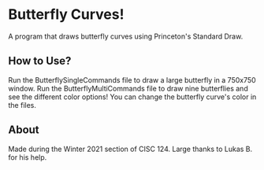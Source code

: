 # Butterfly Curves!
A program that draws butterfly curves using Princeton's Standard Draw.

## How to Use?
Run the ButterflySingleCommands file to draw a large butterfly in a 750x750 window.
Run the ButterflyMultiCommands file to draw nine butterflies and see the different color options!
You can change the butterfly curve's color in the files.

## About
Made during the Winter 2021 section of CISC 124. Large thanks to Lukas B. for his help.
